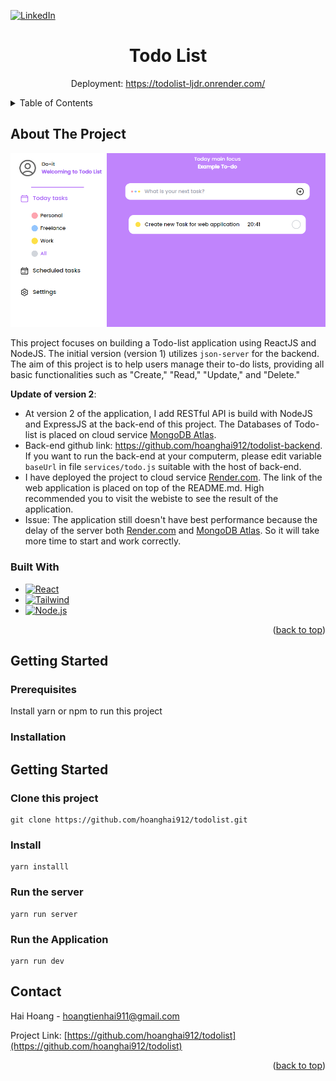 <a id="readme-top"></a>

[![LinkedIn][linkedin-shield]][linkedin-url]

<h1 align="center">Todo List</h1>
<p align="center">Deployment: <a href="https://todolist-ljdr.onrender.com/">https://todolist-ljdr.onrender.com/</a></p>

<!-- TABLE OF CONTENTS -->
<details>
  <summary>Table of Contents</summary>
  <ol>
    <li>
      <a href="#about-the-project">About The Project</a>
      <ul>
        <li><a href="#built-with">Built With</a></li>
      </ul>
    </li>
    <li>
      <a href="#getting-started">Getting Started</a>
      <ul>
        <li><a href="#prerequisites">Prerequisites</a></li>
        <li><a href="#installation">Installation</a></li>
      </ul>
    </li>
    <li><a href="#contact">Contact</a></li>

  </ol>
</details>



<!-- ABOUT THE PROJECT -->
## About The Project
<div id="about-the-project"></div>

[![Product Name Screen Shot][product-screenshot]](https://example.com)


This project focuses on building a Todo-list application using ReactJS and NodeJS. The initial version (version 1) utilizes ```json-server``` for the backend. The aim of this project is to help users manage their to-do lists, providing all basic functionalities such as "Create," "Read," "Update," and "Delete."

**Update of version 2**: 
- At version 2 of the application, I add RESTful API is build with NodeJS and ExpressJS at the back-end of this project. The Databases of Todo-list is placed on cloud service [MongoDB Atlas](https://www.mongodb.com/products/platform/atlas-database). 
- Back-end github link: https://github.com/hoanghai912/todolist-backend. If you want to run the back-end at your computerm, please edit variable ```baseUrl``` in file ```services/todo.js``` suitable with the host of back-end.
- I have deployed the project to cloud service [Render.com](Render.com). The link of the web application is placed on top of the README.md. High recommended you to visit the webiste to see the result of the application.
- Issue: The application still doesn't have best performance because the delay of the server both [Render.com](Render.com) and [MongoDB Atlas](https://www.mongodb.com/products/platform/atlas-database). So it will take more time to start and work correctly.

### Built With
<div id="build-with"></div>

* [![React][React.js]][React-url]
* [![Tailwind][Tailwind]][Tailwind-url]
* [![Node.js][Node.js]][Nodejs-url]


<p align="right">(<a href="#readme-top">back to top</a>)</p>



<!-- GETTING STARTED -->
## Getting Started
<div id="getting-started"></div>

### Prerequisites

Install yarn or npm to run this project

### Installation

## Getting Started

### Clone this project
```
git clone https://github.com/hoanghai912/todolist.git
```

### Install
```
yarn installl
```

### Run the server
```
yarn run server
```

### Run the Application
```
yarn run dev
```

<!-- CONTACT -->
## Contact
<div id="contact"></div>

Hai Hoang - hoangtienhai911@gmail.com

Project Link: [https://github.com/hoanghai912/todolist](https://github.com/hoanghai912/todolist)

<p align="right">(<a href="#readme-top">back to top</a>)</p>


<!-- MARKDOWN LINKS & IMAGES -->
<!-- https://www.markdownguide.org/basic-syntax/#reference-style-links -->


[license-url]: https://github.com/othneildrew/Best-README-Template/blob/master/LICENSE.txt
[linkedin-shield]: https://img.shields.io/badge/-LinkedIn-black.svg?style=for-the-badge&logo=linkedin&colorB=555
[linkedin-url]: https://www.linkedin.com/in/haihoang911/
[product-screenshot]: images/screen1.PNG


[React.js]: https://img.shields.io/badge/React-20232A?style=for-the-badge&logo=react&logoColor=61DAFB
[React-url]: https://reactjs.org/


[Tailwind]: https://img.shields.io/badge/Tailwind-20232A?style=for-the-badge&logo=tailwindcss&logoColor=a5f3fc
[Tailwind-url]: https://tailwindcss.com/

[Node.js]: https://img.shields.io/badge/Node.js-20232A?style=for-the-badge&logo=node.js
[Nodejs-url]: https://nodejs.org/en